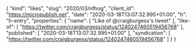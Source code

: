 {
  "kind": "likes",
  "slug": "2020/03/nfhog",
  "client_id": "https://micropublish.net",
  "date": "2020-03-18T13:07:32.995+01:00",
  "h": "h-entry",
  "properties": {
    "name": [
      "Like of @craigburgess's tweet"
    ],
    "like-of": [
      "https://twitter.com/craigburgess/status/1240247460519456768"
    ],
    "published": [
      "2020-03-18T13:07:32.995+01:00"
    ],
    "syndication": [
      "https://twitter.com/craigburgess/status/1240247460519456768"
    ]
  }
}
